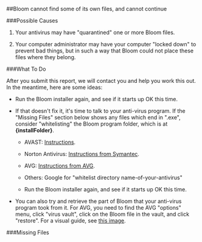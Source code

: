 ##Bloom cannot find some of its own files, and cannot continue

###Possible Causes

1) Your antivirus may have "quarantined" one or more Bloom files.

2) Your computer administrator may have your computer "locked down" to prevent bad things, but in such a way that Bloom could not place these files where they belong. 

###What To Do

After you submit this report, we will contact you and help you work this out. In the meantime, here are some ideas:


* Run the Bloom installer again, and see if it starts up OK this time.

* If that doesn't fix it, it's time to talk to your anti-virus program. If the "Missing Files" section below shows any files which end in ".exe",  consider "whitelisting" the Bloom program folder, which is at **{installFolder}**.
    * AVAST: [Instructions](http://www.getavast.net/support/managing-exceptions).
    * Norton Antivirus: [Instructions from Symantec](https://support.symantec.com/en_US/article.HOWTO80920.html).
    * AVG: [Instructions from AVG](https://support.avg.com/SupportArticleView?l=en_US&urlname=How-to-exclude-file-folder-or-website-from-AVG-scanning).
    * Others: Google for "whitelist directory name-of-your-antivirus"

    * Run the Bloom installer again, and see if it starts up OK this time.

* You can also try and retrieve the part of Bloom that your anti-virus program took from it. For AVG, you need to find the AVG "options" menu, click "virus vault", click on the Bloom file in the vault, and click "restore". For a visual guide, see [this image](https://i.imgur.com/dlRrsSN.png).

###Missing Files
